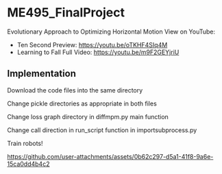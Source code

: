 # ME495_FinalProject
Evolutionary Approach to Optimizing Horizontal Motion
View on YouTube:
  - Ten Second Preview: https://youtu.be/oTKHF4SIq4M
  - Learning to Fall Full Video: https://youtu.be/m9F2GEYjriU

## Implementation
Download the code files into the same directory

Change pickle directories as appropriate in both files

Change loss graph directory in diffmpm.py main function

Change call direction in run_script function in importsubprocess.py

Train robots!

https://github.com/user-attachments/assets/0b62c297-d5a1-41f8-9a6e-15ca0dd4b4c2

